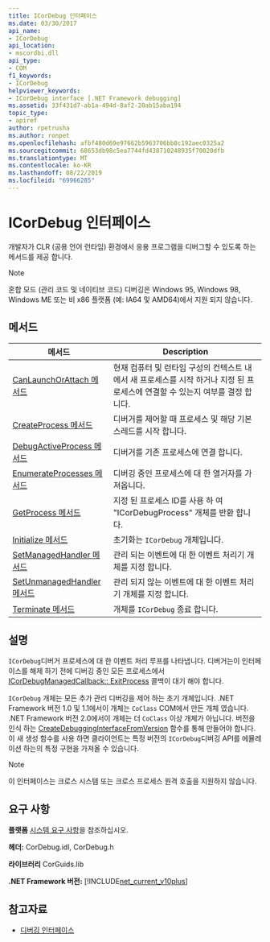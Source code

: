 ```yaml
---
title: ICorDebug 인터페이스
ms.date: 03/30/2017
api_name:
- ICorDebug
api_location:
- mscordbi.dll
api_type:
- COM
f1_keywords:
- ICorDebug
helpviewer_keywords:
- ICorDebug interface [.NET Framework debugging]
ms.assetid: 33f431d7-ab1a-494d-8af2-20ab15aba194
topic_type:
- apiref
author: rpetrusha
ms.author: ronpet
ms.openlocfilehash: afbf480d69e97662b5963706bb8c192aec0325a2
ms.sourcegitcommit: 68653db98c5ea7744fd438710248935f70020dfb
ms.translationtype: MT
ms.contentlocale: ko-KR
ms.lasthandoff: 08/22/2019
ms.locfileid: "69966285"
---
```

# <a name="icordebug-interface"></a>ICorDebug 인터페이스
개발자가 CLR (공용 언어 런타임) 환경에서 응용 프로그램을 디버그할 수 있도록 하는 메서드를 제공 합니다.  
  
> [!NOTE]
> 혼합 모드 (관리 코드 및 네이티브 코드) 디버깅은 Windows 95, Windows 98, Windows ME 또는 비 x86 플랫폼 (예: IA64 및 AMD64)에서 지원 되지 않습니다.  
  
## <a name="methods"></a>메서드  
  
|메서드|Description|  
|------------|-----------------|  
|[CanLaunchOrAttach 메서드](../../../../docs/framework/unmanaged-api/debugging/icordebug-canlaunchorattach-method.md)|현재 컴퓨터 및 런타임 구성의 컨텍스트 내에서 새 프로세스를 시작 하거나 지정 된 프로세스에 연결할 수 있는지 여부를 결정 합니다.|  
|[CreateProcess 메서드](../../../../docs/framework/unmanaged-api/debugging/icordebug-createprocess-method.md)|디버거를 제어할 때 프로세스 및 해당 기본 스레드를 시작 합니다.|  
|[DebugActiveProcess 메서드](../../../../docs/framework/unmanaged-api/debugging/icordebug-debugactiveprocess-method.md)|디버거를 기존 프로세스에 연결 합니다.|  
|[EnumerateProcesses 메서드](../../../../docs/framework/unmanaged-api/debugging/icordebug-enumerateprocesses-method.md)|디버깅 중인 프로세스에 대 한 열거자를 가져옵니다.|  
|[GetProcess 메서드](../../../../docs/framework/unmanaged-api/debugging/icordebug-getprocess-method.md)|지정 된 프로세스 ID를 사용 하 여 "ICorDebugProcess" 개체를 반환 합니다.|  
|[Initialize 메서드](../../../../docs/framework/unmanaged-api/debugging/icordebug-initialize-method.md)|초기화는 `ICorDebug` 개체입니다.|  
|[SetManagedHandler 메서드](../../../../docs/framework/unmanaged-api/debugging/icordebug-setmanagedhandler-method.md)|관리 되는 이벤트에 대 한 이벤트 처리기 개체를 지정 합니다.|  
|[SetUnmanagedHandler 메서드](../../../../docs/framework/unmanaged-api/debugging/icordebug-setunmanagedhandler-method.md)|관리 되지 않는 이벤트에 대 한 이벤트 처리기 개체를 지정 합니다.|  
|[Terminate 메서드](../../../../docs/framework/unmanaged-api/debugging/icordebug-terminate-method.md)|개체를 `ICorDebug` 종료 합니다.|  
  
## <a name="remarks"></a>설명  
 `ICorDebug`디버거 프로세스에 대 한 이벤트 처리 루프를 나타냅니다. 디버거는이 인터페이스를 해제 하기 전에 디버깅 중인 모든 프로세스에서 [ICorDebugManagedCallback:: ExitProcess](../../../../docs/framework/unmanaged-api/debugging/icordebugmanagedcallback-exitprocess-method.md) 콜백이 대기 해야 합니다.  
  
 `ICorDebug` 개체는 모든 추가 관리 디버깅을 제어 하는 초기 개체입니다. .NET Framework 버전 1.0 및 1.1에서이 개체는 `CoClass` COM에서 만든 개체 였습니다. .NET Framework 버전 2.0에서이 개체는 더 `CoClass` 이상 개체가 아닙니다. 버전을 인식 하는 [CreateDebuggingInterfaceFromVersion](../../../../docs/framework/unmanaged-api/hosting/createdebugginginterfacefromversion-function.md) 함수를 통해 만들어야 합니다. 이 새 생성 함수를 사용 하면 클라이언트는 특정 버전의 `ICorDebug`디버깅 API를 에뮬레이션 하는의 특정 구현을 가져올 수 있습니다.  
  
> [!NOTE]
> 이 인터페이스는 크로스 시스템 또는 크로스 프로세스 원격 호출을 지원하지 않습니다.  
  
## <a name="requirements"></a>요구 사항  
 **플랫폼** [시스템 요구 사항](../../../../docs/framework/get-started/system-requirements.md)을 참조하십시오.  
  
 **헤더:** CorDebug.idl, CorDebug.h  
  
 **라이브러리** CorGuids.lib  
  
 **.NET Framework 버전:** [!INCLUDE[net_current_v10plus](../../../../includes/net-current-v10plus-md.md)]  
  
## <a name="see-also"></a>참고자료

- [디버깅 인터페이스](../../../../docs/framework/unmanaged-api/debugging/debugging-interfaces.md)
